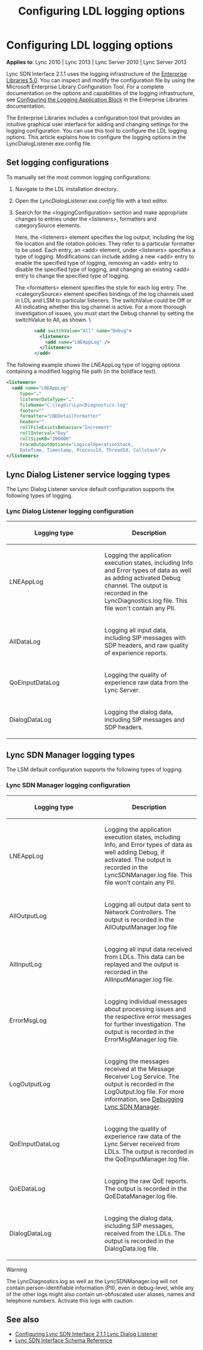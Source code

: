 ﻿---
title: Configuring LDL logging options
TOCTitle: Configuring LDL logging options
ms:assetid: bd414d81-e05e-41ab-834f-7a97093a628d
ms:mtpsurl: https://msdn.microsoft.com/en-us/library/Dn785207(v=office.15)
ms:contentKeyID: 62952688
ms.date: 02/16/2015
mtps_version: v=office.15
dev_langs:
- xml
---

# Configuring LDL logging options

**Applies to**: Lync 2010 | Lync 2013 | Lync Server 2010 | Lync Server 2013

Lync SDN Interface 2.1.1 uses the logging infrastructure of the [Enterprise Libraries 5.0](http://msdn.microsoft.com/en-us/library/ff632023.aspx). You can inspect and modify the configuration file by using the Microsoft Enterprise Library Configuration Tool. For a complete documentation on the options and capabilities of the logging infrastructure, see [Configuring the Logging Application Block](http://msdn.microsoft.com/en-us/library/ff664569\(v=pandp.50\).aspx) in the Enterprise Libraries documentation.

The Enterprise Libraries includes a configuration tool that provides an intuitive graphical user interface for adding and changing settings for the logging configuration. You can use this tool to configure the LDL logging options. This article explains how to configure the logging options in the LyncDialogListener.exe.config file.

## Set logging configurations

To manually set the most common logging configurations:

1. Navigate to the LDL installation directory.

2. Open the *LyncDialogListener.exe.config* file with a text editor.

3. Search for the \<loggingConfiguration\> section and make appropriate changes to entries under the \<listeners\>, formatters and categorySource elements.
    
   Here, the \<listeners\> element specifies the log output, including the log file location and file rotation policies. They refer to a particular formatter to be used. Each entry, an \<add\> element, under \<listeners\> specifies a type of logging. Modifications can include adding a new \<add\> entry to enable the specified type of logging, removing an \<add\> entry to disable the specified type of logging, and changing an existing \<add\> entry to change the specified type of logging.
    
   The \<formatters\> element specifies the style for each log entry. The \<categorySource\> element specifies bindings of the log channels used in LDL and LSM to particular listeners. The switchValue could be Off or All indicating whether this log channel is active. For a more thorough investigation of issues, you must start the Debug channel by setting the switchValue to All, as shown. \\
    
   ```xml
          <add switchValue="All" name="Debug">
            <listeners>
              <add name="LNEAppLog" />
            </listeners>
          </add>
   ```

The following example shows the LNEAppLog type of logging options containing a modified logging file path (in the boldface text).

```xml
<listeners>
  <add name="LNEAppLog"
     type="…" 
     listenerDataType="…" 
     fileName="C:\logdir\LyncDiagnostics.log" 
     footer="" 
     formatter="LNEDetailFormatter" 
     header="" 
     rollFileExistsBehavior="Increment" 
     rollInterval="Day" 
     rollSizeKB="100000" 
     traceOutputOptions="LogicalOperationStack, 
     DateTime, Timestamp, ProcessId, ThreadId, Callstack"/>
</listeners>
```

## Lync Dialog Listener service logging types

The Lync Dialog Listener service default configuration supports the following types of logging.

### Lync Dialog Listener logging configuration

<table>
<colgroup>
<col style="width: 50%" />
<col style="width: 50%" />
</colgroup>
<thead>
<tr class="header">
<th><p>Logging type</p></th>
<th><p>Description</p></th>
</tr>
</thead>
<tbody>
<tr class="odd">
<td><p>LNEAppLog</p></td>
<td><p>Logging the application execution states, including Info and Error types of data as well as adding activated Debug channel. The output is recorded in the LyncDiagnostics.log file. This file won't contain any PII.</p></td>
</tr>
<tr class="even">
<td><p>AllDataLog</p></td>
<td><p>Logging all input data, including SIP messages with SDP headers, and raw quality of experience reports.</p></td>
</tr>
<tr class="odd">
<td><p>QoEInputDataLog</p></td>
<td><p>Logging the quality of experience raw data from the Lync Server.</p></td>
</tr>
<tr class="even">
<td><p>DialogDataLog</p></td>
<td><p>Logging the dialog data, including SIP messages and SDP headers.</p></td>
</tr>
</tbody>
</table>

## Lync SDN Manager logging types

The LSM default configuration supports the following types of logging.

### Lync SDN Manager logging configuration

<table>
<colgroup>
<col style="width: 50%" />
<col style="width: 50%" />
</colgroup>
<thead>
<tr class="header">
<th><p>Logging type</p></th>
<th><p>Description</p></th>
</tr>
</thead>
<tbody>
<tr class="odd">
<td><p>LNEAppLog</p></td>
<td><p>Logging the application execution states, including Info, and Error types of data as well adding Debug, if activated. The output is recorded in the LyncSDNManager.log file. This file won’t contain any PII.</p></td>
</tr>
<tr class="even">
<td><p>AllOutputLog</p></td>
<td><p>Logging all output data sent to Network Controllers. The output is recorded in the AllOutputManager.log file</p></td>
</tr>
<tr class="odd">
<td><p>AllInputLog</p></td>
<td><p>Logging all input data received from LDLs. This data can be replayed and the output is recorded in the AllInputManager.log file.</p></td>
</tr>
<tr class="even">
<td><p>ErrorMsgLog</p></td>
<td><p>Logging individual messages about processing issues and the respective error messages for further investigation. The output is recorded in the ErrorMsgManager.log file.</p></td>
</tr>
<tr class="odd">
<td><p>LogOutputLog</p></td>
<td><p>Logging the messages received at the Message Receiver Log Service. The output is recorded in the LogOutput.log file. For more information, see <a href="debugging-lync-sdn-manager.md">Debugging Lync SDN Manager</a>.</p></td>
</tr>
<tr class="even">
<td><p>QoEInputDataLog</p></td>
<td><p>Logging the quality of experience raw data of the Lync Server received from LDLs. The output is recorded in the QoEInputManager.log file.</p></td>
</tr>
<tr class="odd">
<td><p>QoEDataLog</p></td>
<td><p>Logging the raw QoE reports. The output is recorded in the QoEDataManager.log file.</p></td>
</tr>
<tr class="even">
<td><p>DialogDataLog</p></td>
<td><p>Logging the dialog data, including SIP messages, received from the LDLs. The output is recorded in the DialogData.log file.</p></td>
</tr>
</tbody>
</table>


> [!WARNING]
> The LyncDiagnostics.log as well as the LyncSDNManager.log will not contain person-identifiable information (PII), even in debug-level, while any of the other logs might also contain un-obfuscated user aliases, names and telephone numbers. Activate this logs with caution.


## See also

- [Configuring Lync SDN Interface 2.1.1 Lync Dialog Listener](configuring-lync-sdn-interface-2-1-1-lync-dialog-listener.md)
- [Lync SDN Interface Schema Reference](lync-sdn-interface-schema-reference.md)

